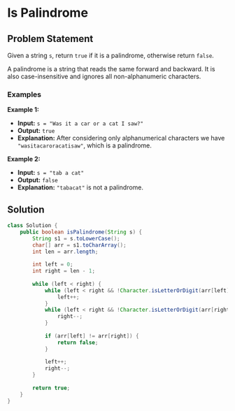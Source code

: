 # Is Palindrome

## Problem Statement

Given a string `s`, return `true` if it is a palindrome, otherwise return `false`.

A palindrome is a string that reads the same forward and backward. It is also case-insensitive and ignores all non-alphanumeric characters.

### Examples

**Example 1:**

- **Input:** `s = "Was it a car or a cat I saw?"`
- **Output:** `true`
- **Explanation:** After considering only alphanumerical characters we have `"wasitacaroracatisaw"`, which is a palindrome.

**Example 2:**

- **Input:** `s = "tab a cat"`
- **Output:** `false`
- **Explanation:** `"tabacat"` is not a palindrome.

## Solution

```java
class Solution {
    public boolean isPalindrome(String s) {
        String s1 = s.toLowerCase();
        char[] arr = s1.toCharArray();
        int len = arr.length;
        
        int left = 0;
        int right = len - 1;
        
        while (left < right) {
            while (left < right && !Character.isLetterOrDigit(arr[left])) {
                left++;
            }
            while (left < right && !Character.isLetterOrDigit(arr[right])) {
                right--;
            }
            
            if (arr[left] != arr[right]) {
                return false;
            }
            
            left++;
            right--;
        }
        
        return true;
    }
}
```